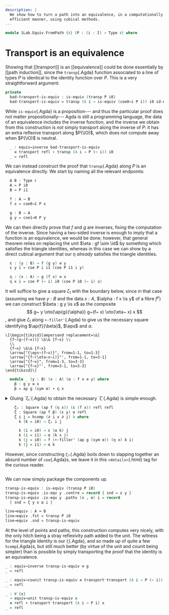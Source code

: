 ```yaml
---
description: |
  We show how to turn a path into an equivalence, in a computationally
  efficient manner, using cubical methods.
---
```


<!--
```agda
open import 1Lab.Path.Cartesian
open import 1Lab.Path.Reasoning
open import 1Lab.HLevel
open import 1Lab.Equiv
open import 1Lab.Path
open import 1Lab.Type
```
-->

```agda
module 1Lab.Equiv.FromPath {ℓ} (P : (i : I) → Type ℓ) where
```

# Transport is an equivalence

Showing that [[transport]] is an [[equivalence]] could be done
essentially by [[path induction]], since the `transp`{.Agda} function
associated to a line of types $P$ is identical to the identity function
over $P$. This is a very straightforward argument:

```agda
private
  bad-transport-is-equiv : is-equiv (transp P i0)
  bad-transport-is-equiv = transp (λ i → is-equiv (coe0→i P i)) i0 id-equiv
```

While `is-equiv`{.Agda} is a proposition--- and thus the particular
proof does not matter propositionally--- Agda is still a programming
language, the data of an equivalence includes the inverse function, and
the inverse we obtain from this construction is *not* simply transport
along the inverse of $P$: it has an extra reflexive transport along
$P(\iO)$, which does not compute away when $P(\iO)$ is neutral.

```agda
  _ : equiv→inverse bad-transport-is-equiv
    ≡ transport refl ∘ transp (λ i → P (~ i)) i0
  _ = refl
```

We can instead construct the proof that `transp`{.Agda} along $P$ is an
equivalence directly. We start by naming all the relevant endpoints:

```agda
  A B : Type ℓ
  A = P i0
  B = P i1

  f : A → B
  f x = coe0→1 P x

  g : B → A
  g y = coe1→0 P y
```

We can then directly prove that $f$ and $g$ are inverses, fixing the
computation of the inverse. Since having a two-sided inverse is enough
to imply that a function is an equivalence, we would be done; however,
that general theorem relies on replacing the unit $\eta : gf \sim \id$
by something which satisfies the triangle identities, whereas in this
case we can show by a direct cubical argument that our $\eta$ *already*
satisfies the triangle identities.

```agda
  ε : (y : B) → f (g y) ≡ y
  ε y i = coe P i i1 (coe P i1 i y)

  η : (x : A) → g (f x) ≡ x
  η x i = coe P (~ i) i0 (coe P i0 (~ i) x)
```

It will suffice to give a square $\zeta_1$ with the boundary below,
since in that case (assuming we have $y : B$ and the data $x : A$,
$\alpha : f x \is y$ of a fibre $f^y$) we can construct $\beta : g y \is
x$ as the composite $$ g~ y \xto{\ap{g}{\alpha}} g~(f~ x) \xto{\eta~ x}
x $$, and glue $\zeta_1$ along `∙-filler'`{.Agda} to give us the
necessary square identifying $\ap{f}{\beta}$, $\eps$ and $\alpha$.

~~~{.quiver}
\[\begin{tikzcd}[ampersand replacement=\&]
  {f~(g~(f~x))} \&\& {f~x} \\
  \\
  {f~x} \&\& {f~x}
  \arrow["{\eps~(f~x)}", from=1-1, to=1-3]
  \arrow["{f~(\eta~x~i)}"', from=1-1, to=3-1]
  \arrow["{f~x}", from=1-3, to=3-3]
  \arrow["{f~x}"', from=3-1, to=3-3]
\end{tikzcd}\]
~~~

```agda
  module _ (y : B) (x : A) (α : f x ≡ y) where
    β : g y ≡ x
    β = ap g (sym α) ∙ η x
```

<details>
<summary>
Gluing `ζ₁`{.Agda} to obtain the necessary `ζ`{.Agda} is simple enough.

```agda
    ζ₁ : Square (ap f (η x)) (ε (f x)) refl refl
    ζ : Square (ap f β) (ε y) α refl
    ζ i j = hcomp (∂ i ∨ ∂ j) λ where
      k (k = i0) → ζ₁ i j

      k (i = i0) → ε (α k) j
      k (i = i1) → α (k ∧ j)
      k (j = i0) → f (∙-filler' (ap g (sym α)) (η x) k i)
      k (j = i1) → α k
```

However, since constructing `ζ₁`{.Agda} boils down to slapping together
an absurd number of `coe`{.Agda}s, we leave it in this
`<details>`{.html} tag for the curious reader.</summary>

```agda
    ζ₁ i j = comp P (∂ i ∨ ∂ j) λ where
      k (k = i0) → η x (i ∨ ~ j)

      k (i = i0) → coe P j k (coe-path P (λ j → coe0→i P j x) k j i)
      k (j = i0) → coe P j k (coe-path P (λ j → coe0→i P j x) k j i)

      k (i = i1) → coe P i0 k x
      k (j = i1) → hcomp (∂ i ∨ ∂ k) λ where
        j (j = i0) → coe-path P (λ j → coe P k j (coe0→i P k x)) i1 k i

        j (i = i1) → coei→i P k (coe0→i P k x) j
        j (i = i0) → coe P i1 k (coe P k i1 (coe0→i P k x))

        j (k = i0) → η x i
        j (k = i1) → f x
```

</details>

We can now simply package the components up.

```agda
transp-is-equiv : is-equiv (transp P i0)
transp-is-equiv .is-eqv y .centre = record { snd = ε y }
transp-is-equiv .is-eqv y .paths (x , α) i = record
  { snd = ζ y x α i }

line→equiv : A ≃ B
line→equiv .fst = transp P i0
line→equiv .snd = transp-is-equiv
```

At the level of points and paths, this construction computes very
nicely, with the only hitch being a stray reflexivity path added to the
unit. The witness for the triangle identity is our `ζ`{.Agda}, and so
made up of quite a few `hcomp`{.Agda}s, but still much better (by virtue
of the unit and counit being simpler) than is possible by simply
transporting the proof that the identity is an equivalence.

```agda
_ : equiv→inverse transp-is-equiv ≡ g
_ = refl

_ : equiv→counit transp-is-equiv ≡ transport⁻transport (λ i → P (~ i))
_ = refl

_ : ∀ {x}
  → equiv→unit transp-is-equiv x
  ≡ refl ∙ transport⁻transport (λ i → P i) x
_ = refl
```
